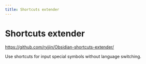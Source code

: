 ```yaml
---
title: Shortcuts extender
---
```


# Shortcuts extender

<https://github.com/ryjjin/Obsidian-shortcuts-extender/>

Use shortcuts for input special symbols without language switching.
